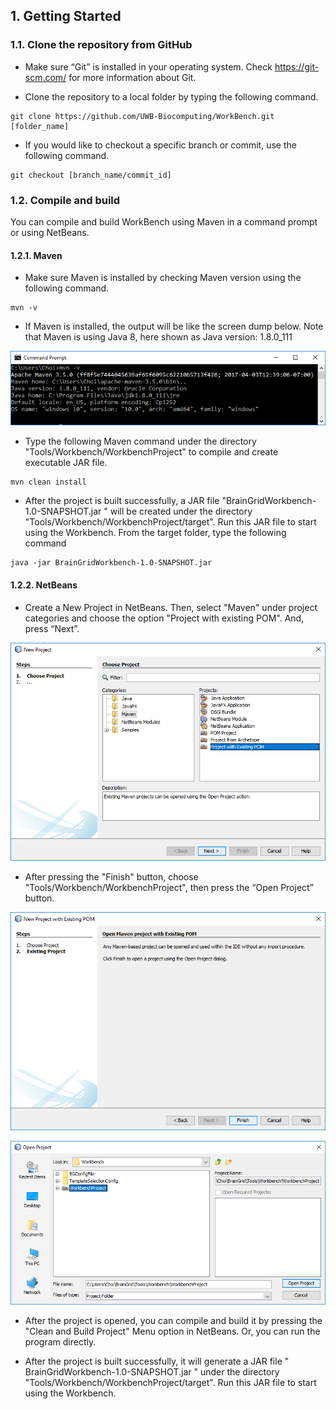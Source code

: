 ## 1. Getting Started
### 1.1. Clone the repository from GitHub
* Make sure “Git” is installed in your operating system. Check https://git-scm.com/ for more information about Git.

* Clone the repository to a local folder by typing the following command.
```shell
git clone https://github.com/UWB-Biocomputing/WorkBench.git [folder_name]
```
* If you would like to checkout a specific branch or commit, use the following command.
```shell
git checkout [branch_name/commit_id]
```

### 1.2. Compile and build
You can compile and build WorkBench using Maven in a command prompt or using NetBeans.
#### 1.2.1. Maven

* Make sure Maven is installed by checking Maven version using the following command.
```shell
mvn -v
```

* If Maven is installed, the output will be like the screen dump below. Note that Maven is using Java 8, here shown as Java version: 1.8.0_111

![alt text](images/CheckMavenVersion.png "Maven is installed.")

* Type the following Maven command under the directory "Tools/Workbench/WorkbenchProject" to compile and create executable JAR file.
```shell
mvn clean install
```
* After the project is built successfully, a JAR file "BrainGridWorkbench-1.0-SNAPSHOT.jar " will be created under the directory "Tools/Workbench/WorkbenchProject/target". Run this JAR file to start using the Workbench. From the target folder, type the following command
```shell
java -jar BrainGridWorkbench-1.0-SNAPSHOT.jar
```

#### 1.2.2. NetBeans

* Create a New Project in NetBeans. Then, select "Maven" under project categories and choose the option "Project with existing POM". And, press “Next”.

![alt text](images/NetbeansNewMavenProject.png "New Netbeans Project with existing POM.")
 
* After pressing the "Finish" button, choose "Tools/Workbench/WorkbenchProject", then press the “Open Project” button.

![alt text](images/NetbeansNewProjectFinish.png "Press the finsih button.")

![alt text](images/NetbeansOpenProject.png "Open the Maven project.")

* After the project is opened, you can compile and build it by pressing the "Clean and Build Project" Menu option in NetBeans. Or, you can run the program directly.
 
* After the project is built successfully, it will generate a JAR file " BrainGridWorkbench-1.0-SNAPSHOT.jar " under the directory "Tools/Workbench/WorkbenchProject/target". Run this JAR file to start using the Workbench.
